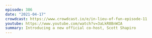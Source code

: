 ```yaml
---
episode: 386
date: "2021-04-17"
crowdcast: https://www.crowdcast.io/e/in-lieu-of-fun-episode-11
youtube: https://www.youtube.com/watch?v=3aLkR8BnWIA
summary: Introducing a new official co-host, Scott Shapiro
---
```

